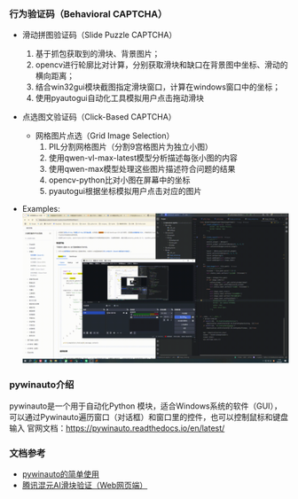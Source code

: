 ### 行为验证码（Behavioral CAPTCHA）
- 滑动拼图验证码（Slide Puzzle CAPTCHA）
    1. 基于抓包获取到的滑块、背景图片；
    2. opencv进行轮廓比对计算，分别获取滑块和缺口在背景图中坐标、滑动的横向距离；
    3. 结合win32gui模块截图指定滑块窗口，计算在windows窗口中的坐标；
    4. 使用pyautogui自动化工具模拟用户点击拖动滑块
- 点选图文验证码（Click-Based CAPTCHA）
  - 网格图片点选（Grid Image Selection）
    1. PIL分割网格图片（分割9宫格图片为独立小图）
    2. 使用qwen-vl-max-latest模型分析描述每张小图的内容
    3. 使用qwen-max模型处理这些图片描述符合问题的结果
    4. opencv-python比对小图在屏幕中的坐标
    5. pyautogui根据坐标模拟用户点击对应的图片

- Examples:
![demo-video.gif](./resources/example/demo-video.gif)

### pywinauto介绍
pywinauto是一个用于自动化Python 模块，适合Windows系统的软件（GUI），可以通过Pywinauto遍历窗口（对话框）和窗口里的控件，也可以控制鼠标和键盘输入
官网文档：https://pywinauto.readthedocs.io/en/latest/


### 文档参考
- [pywinauto的简单使用](https://blog.csdn.net/qq_39147299/article/details/132409817)
- [腾讯混元AI滑块验证（Web网页端）](https://github.com/sunliguo2020/learning-python/blob/563ec9712a03c16a88fdfcaa6914911a4bc2be3c/%E7%88%AC%E8%99%AB/%E6%A1%88%E4%BE%8B/%E8%85%BE%E8%AE%AF%E6%BB%91%E5%9D%97/discriminate.py)
